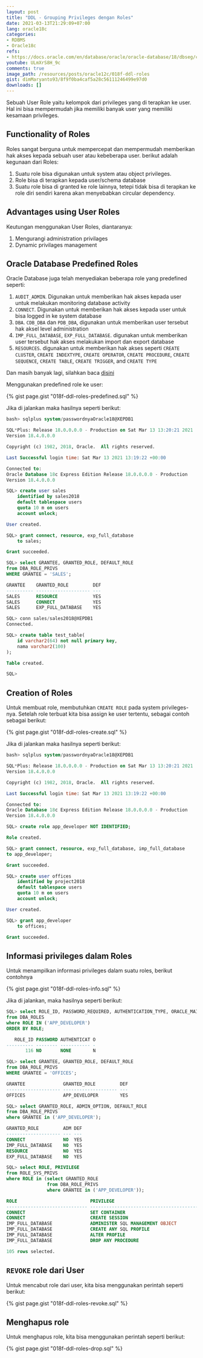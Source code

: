 ```yaml
---
layout: post
title: "DDL - Grouping Privileges dengan Roles"
date: 2021-03-13T21:29:09+07:00
lang: oracle18c
categories:
- RDBMS
- Oracle18c
refs: 
- https://docs.oracle.com/en/database/oracle/oracle-database/18/dbseg/configuring-privilege-and-role-authorization.html#GUID-BB7E4BCA-C1EE-4614-BF36-5D9BFC3BC16E
youtube: ULmXrS8H_9c
comments: true
image_path: /resources/posts/oracle12c/018f-ddl-roles
gist: dimMaryanto93/8f9f0ba4caf5a28c56111246499e97d0
downloads: []
---
```


Sebuah User Role yaitu kelompok dari privileges yang di terapkan ke user. Hal ini bisa mempermudah jika memiliki banyak user yang memiliki kesamaan privileges.

## Functionality of Roles

Roles sangat berguna untuk mempercepat dan mempermudah memberikan hak akses kepada sebuah user atau kebeberapa user. berikut adalah kegunaan dari Roles:

1. Suatu role bisa digunakan untuk system atau object privileges.
2. Role bisa di terapkan kepada user/schema database
3. Suatu role bisa di granted ke role lainnya, tetepi tidak bisa di terapkan ke role diri sendiri karena akan menyebabkan circular dependency.

## Advantages using User Roles

Keutungan menggunakan User Roles, diantaranya:

1. Mengurangi administration privilages
2. Dynamic privilages management

## Oracle Database Predefined Roles

Oracle Database juga telah menyediakan beberapa role yang predefined seperti:

1. `AUDIT_ADMIN`. Digunakan untuk memberikan hak akses kepada user untuk melakukan monitoring database activity
2. `CONNECT`. Digunakan untuk memberikan hak akses kepada user untuk bisa logged in ke system database
3. `DBA`. `CDB_DBA` dan `PDB_DBA`, digunakan untuk memberikan user tersebut hak aksel level administration
4. `IMP_FULL_DATABASE`, `EXP_FULL_DATABASE`. digunakan untuk memberikan user tersebut hak akses melakukan import dan export database
5. `RESOURCES`. digunakan untuk memberikan hak akses seperti `CREATE CLUSTER`, `CREATE INDEXTYPE`, `CREATE OPERATOR`, `CREATE PROCEDURE`, `CREATE SEQUENCE`, `CREATE TABLE`, `CREATE TRIGGER`, and `CREATE TYPE`

Dan masih banyak lagi, silahkan baca [disini](https://docs.oracle.com/en/database/oracle/oracle-database/18/dbseg/configuring-privilege-and-role-authorization.html#GUID-A5B26A03-32CF-4F5D-A6BE-F2452AD8CB8A__G2199949)

Menggunakan predefined role ke user:

{% gist page.gist "018f-ddl-roles-predefined.sql" %}

Jika di jalankan maka hasilnya seperti berikut:

```sql
bash> sqlplus system/passwordnyaOracle18@XEPDB1

SQL*Plus: Release 18.0.0.0.0 - Production on Sat Mar 13 13:20:21 2021
Version 18.4.0.0.0

Copyright (c) 1982, 2018, Oracle.  All rights reserved.

Last Successful login time: Sat Mar 13 2021 13:19:22 +00:00

Connected to:
Oracle Database 18c Express Edition Release 18.0.0.0.0 - Production
Version 18.4.0.0.0

SQL> create user sales
    identified by sales2018
    default tablespace users
    quota 10 m on users
    account unlock;

User created.

SQL> grant connect, resource, exp_full_database
    to sales;

Grant succeeded.

SQL> select GRANTEE, GRANTED_ROLE, DEFAULT_ROLE
from DBA_ROLE_PRIVS
WHERE GRANTEE = 'SALES';

GRANTEE    GRANTED_ROLE         DEF
---------- -------------------- ---
SALES      RESOURCE             YES
SALES      CONNECT              YES
SALES      EXP_FULL_DATABASE    YES

SQL> conn sales/sales2018@XEPDB1
Connected.

SQL> create table test_table(
    id varchar2(64) not null primary key,
    nama varchar2(100)
);

Table created.

SQL>
```

## Creation of Roles

Untuk membuat role, membutuhkan `CREATE ROLE` pada system privileges-nya. Setelah role terbuat kita bisa assign ke user tertentu, sebagai contoh sebagai berikut:

{% gist page.gist "018f-ddl-roles-create.sql" %}

Jika di jalankan maka hasilnya seperti berikut:

```sql
bash> sqlplus system/passwordnyaOracle18@XEPDB1

SQL*Plus: Release 18.0.0.0.0 - Production on Sat Mar 13 13:20:21 2021
Version 18.4.0.0.0

Copyright (c) 1982, 2018, Oracle.  All rights reserved.

Last Successful login time: Sat Mar 13 2021 13:19:22 +00:00

Connected to:
Oracle Database 18c Express Edition Release 18.0.0.0.0 - Production
Version 18.4.0.0.0

SQL> create role app_developer NOT IDENTIFIED;

Role created.

SQL> grant connect, resource, exp_full_database, imp_full_database
to app_developer;

Grant succeeded.

SQL> create user offices
    identified by project2018
    default tablespace users
    quota 10 m on users
    account unlock;

User created.

SQL> grant app_developer
    to offices;

Grant succeeded.
```

## Informasi privileges dalam Roles

Untuk menampilkan informasi privileges dalam suatu roles, berikut contohnya

{% gist page.gist "018f-ddl-roles-info.sql" %}

Jika di jalankan, maka hasilnya seperti berikut:

```sql
SQL> select ROLE_ID, PASSWORD_REQUIRED, AUTHENTICATION_TYPE, ORACLE_MAINTAINED
from DBA_ROLES
where ROLE IN ('APP_DEVELOPER')
ORDER BY ROLE;

   ROLE_ID PASSWORD AUTHENTICAT O
---------- -------- ----------- -
       116 NO       NONE        N

SQL> select GRANTEE, GRANTED_ROLE, DEFAULT_ROLE
from DBA_ROLE_PRIVS
WHERE GRANTEE = 'OFFICES';

GRANTEE              GRANTED_ROLE         DEF
-------------------- -------------------- ---
OFFICES              APP_DEVELOPER        YES

SQL> select GRANTED_ROLE, ADMIN_OPTION, DEFAULT_ROLE
from DBA_ROLE_PRIVS
where GRANTEE in ('APP_DEVELOPER');

GRANTED_ROLE         ADM DEF
-------------------- --- ---
CONNECT              NO  YES
IMP_FULL_DATABASE    NO  YES
RESOURCE             NO  YES
EXP_FULL_DATABASE    NO  YES

SQL> select ROLE, PRIVILEGE
from ROLE_SYS_PRIVS
where ROLE in (select GRANTED_ROLE
               from DBA_ROLE_PRIVS
               where GRANTEE in ('APP_DEVELOPER'));

ROLE                           PRIVILEGE
------------------------------ ----------------------------------------
CONNECT                        SET CONTAINER
CONNECT                        CREATE SESSION
IMP_FULL_DATABASE              ADMINISTER SQL MANAGEMENT OBJECT
IMP_FULL_DATABASE              CREATE ANY SQL PROFILE
IMP_FULL_DATABASE              ALTER PROFILE
IMP_FULL_DATABASE              DROP ANY PROCEDURE

105 rows selected.
```

## `REVOKE` role dari User

Untuk mencabut role dari user, kita bisa menggunakan perintah seperti berikut:

{% gist page.gist "018f-ddl-roles-revoke.sql" %}

## Menghapus role

Untuk menghapus role, kita bisa menggunakan perintah seperti berikut:

{% gist page.gist "018f-ddl-roles-drop.sql" %}